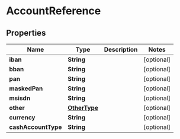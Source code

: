 # AccountReference

## Properties
Name | Type | Description | Notes
------------ | ------------- | ------------- | -------------
**iban** | **String** |  |  [optional]
**bban** | **String** |  |  [optional]
**pan** | **String** |  |  [optional]
**maskedPan** | **String** |  |  [optional]
**msisdn** | **String** |  |  [optional]
**other** | [**OtherType**](OtherType.md) |  |  [optional]
**currency** | **String** |  |  [optional]
**cashAccountType** | **String** |  |  [optional]
